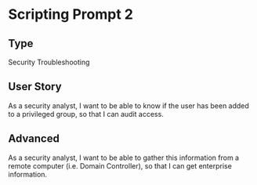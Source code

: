 # Scripting Prompt 2

## Type

Security Troubleshooting

## User Story

As a security analyst, I want to be able to know if the user has been added to a privileged group, so that I can audit access.

## Advanced

As a security analyst, I want to be able to gather this information from a remote computer (i.e. Domain Controller), so that I can get enterprise information.
